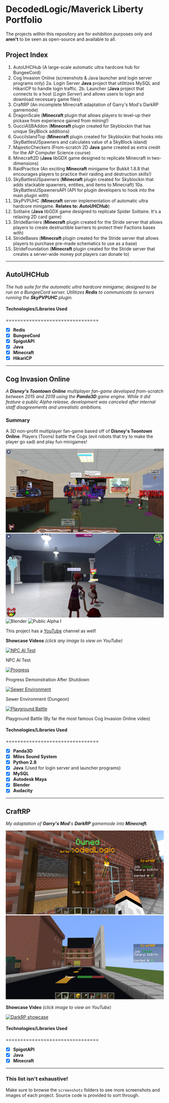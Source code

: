 # DecodedLogic/Maverick Liberty Portfolio
The projects within this repository are for exhibition purposes only and **aren't** to be seen as open-source and available to all.  

## Project Index
1. AutoUHCHub (A large-scale automatic ultra hardcore hub for BungeeCord)
2. Cog Invasion Online (screenshots & Java launcher and login server programs only)
  2a. Login Server **Java** project that utilitizes MySQL and HikariCP to handle login traffic.
  2b. Launcher (**Java** project that connects to a host (*Login Server*) and allows users to login and download necessary game files)
3. CraftRP (An incomplete Minecraft adaptation of Garry's Mod's DarkRP gamemode)
4. DragonScale (**Minecraft** plugin that allows players to level-up their pickaxe from experience gained from mining!)
5. GucciASBAddon (**Minecraft** plugin created for Skyblockin that has unique SkyBlock additions)
6. GucciIslandTop (**Minecraft** plugin created for Skyblockin that hooks into SkyBattlesUSpawners and calculates value of a SkyBlock island)
7. MajesticCheckers (From-scratch 2D **Java** game created as extra credit for the AP Computer Science course)
8. Minecraft2D (**Java** libGDX game designed to replicate Minecraft in two-dimensions)
9. RaidPractice (An exciting **Minecraft** minigame for Bukkit 1.8.8 that encourages players to practice their raiding and destruction skills!)
10. SkyBattlesUSpawners (**Minecraft** plugin created for Skyblockin that adds stackable spawners, entities, and items to Minecraft)
  10a. SkyBattlesUSpawnersAPI (API for plugin developers to hook into the main plugin with)
11. SkyPVPUHC (**Minecraft** server implementation of automatic ultra hardcore minigame. **Relates to: *AutoUHCHub***)
12. Solitaire (**Java** libGDX game designed to replicate Spider Solitaire. It's a relaxing 2D card game)
13. StrideBarriers (**Minecraft** plugin created for the Stride server that allows players to create destructible barriers to protect their Factions bases with)
14. StrideBases (**Minecraft** plugin created for the Stride server that allows players to purchase pre-made schematics to use as a base)
15. StrideFoundation (**Minecraft** plugin created for the Stride server that creates a server-wide money pot players can donate to)
------------------------------------------------------------------------------------------------
## AutoUHCHub
*The hub suite for the automatic ultra hardcore minigame; designed to be run on a BungeeCord server. Utilitizes **Redis** to communicate to servers running the **SkyPVPUHC** plugin.*

#### Technologies/Libraries Used
================================
- [x] **Redis**
- [x] **BungeeCord**
- [x] **SpigotAPI**
- [x] **Java**
- [x] **Minecraft**
- [x] **HikariCP**

-------------------------------------------------------------------------------------------------

## Cog Invasion Online
*A **Disney's Toontown Online** multiplayer fan-game developed from-scratch between 2015 and 2019 using the **Panda3D** game engine. While it did feature a public Alpha release,
development was canceled after internal staff disagreements and unrealistic ambitions.*

### Summary
A 3D non-profit multiplayer fan-game based off of **Disney's Toontown Online**. Players (Toons) battle the Cogs (evil robots that try to make the player go sad) and play fun minigames!

![Cog Invasion Online screenshot](https://github.com/xMakerx/GitHubPortfolio/blob/master/Cog%20Invasion%20Online%20screenshots/screenshot-Wed-Mar-28-2018-11-49-00-855000.jpeg?raw=true)
![Lawbot Office](https://github.com/xMakerx/GitHubPortfolio/blob/master/Cog%20Invasion%20Online%20screenshots/screenshot-Thu-Apr-11-2019-08-48-13-803000.jpeg?raw=true)
![Blender](https://cdn.discordapp.com/attachments/706300407097589810/706307678514708570/IMG_12082015_222838.png)
![Public Alpha I](https://cdn.discordapp.com/attachments/706300407097589810/706302379724636420/screenshot-Mon-Nov-02-22-41-27-2015-77120.jpg)

This project has a [YouTube](https://www.youtube.com/channel/UCgCHnj6gQDuGnKAwGFRkp0g) channel as well!

**Showcase Videos** *(click any image to view on YouTube)*

<a href="https://www.youtube.com/watch?v=emEe9XVyKHs"><img src="https://img.youtube.com/vi/emEe9XVyKHs/0.jpg" alt="NPC AI Test"></a>

NPC AI Test

<a href="https://www.youtube.com/watch?v=GeKCy9wlRqo"><img src="https://img.youtube.com/vi/GeKCy9wlRqo/0.jpg" alt="Progress"></a>

Progress Demonstration After Shutdown

<a href="https://www.youtube.com/watch?v=zAJddw0bWvI"><img src="https://img.youtube.com/vi/zAJddw0bWvI/0.jpg" alt="Sewer Environment"></a>

Sewer Environment (Dungeon)

<a href="https://www.youtube.com/watch?v=mGC2z40gOMc"><img src="https://img.youtube.com/vi/mGC2z40gOMc/0.jpg" alt="Playground Battle"></a>

Playground Battle (By far the most famous Cog Invasion Online video)

#### Technologies/Libraries Used
================================
- [x] **Panda3D**
- [x] **Miles Sound System**
- [x] **Python 2.8**
- [x] **Java** (Used for login server and launcher programs)
- [x] **MySQL**
- [x] **Autodesk Maya**
- [x] **Blender**
- [x] **Audacity**

-------------------------------------------------------------------------------------------------

## CraftRP
*My adaptation of **Garry's Mod**'s **DarkRP** gamemode into **Minecraft**.*

![Door Functionality](https://github.com/xMakerx/GitHubPortfolio/blob/master/CraftRP/screenshots/2020-03-31_00.26.01.png?raw=true)
![Power Bar](https://github.com/xMakerx/GitHubPortfolio/blob/master/CraftRP/screenshots/2020-03-30_19.35.24.png?raw=true)


**Showcase Video** *(click image to view on YouTube)*

<a href="https://www.youtube.com/watch?v=rM6atHOY0WE"><img src="https://img.youtube.com/vi/rM6atHOY0WE/0.jpg" alt="DarkRP showcase"></a>


#### Technologies/Libraries Used
================================
- [x] **SpigotAPI**
- [x] **Java**
- [x] **Minecraft**

-------------------------------------------------------------------------------------------------
### This list isn't exhaustive!
Make sure to browse the `screenshots` folders to see more screenshots and images of each project. Source code is provided to sort through. 
